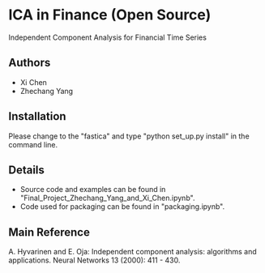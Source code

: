 # ICA in Finance (Open Source)
Independent Component Analysis for Financial Time Series

## Authors
- Xi Chen
- Zhechang Yang

## Installation
Please change to the "fastica" and type "python set_up.py install" in the command line.

## Details
- Source code and examples can be found in "Final_Project_Zhechang_Yang_and_Xi_Chen.ipynb".
- Code used for packaging can be found in "packaging.ipynb".

## Main Reference
A. Hyvarinen and E. Oja: Independent component analysis: algorithms and applications. Neural Networks 13 (2000): 411 - 430.